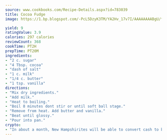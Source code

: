 ```yaml
---
source: www.cookbooks.com/Recipe-Details.aspx?id=783039
title: Cocoa Fudge
image: https://1.bp.blogspot.com/-PcL5DzyK3TM/YA2Hv_17v7I/AAAAAAAABgU/fyHeesSth_IZW9mL5lk6GxJO8cW8ksrGACLcBGAsYHQ/s320/12.png

yield: 9
ratingValue: 3.9
calories: 297 calories
reviewCount: 368
cookTime: PT2H
prepTime: PT20M
ingredients:
- "2 c. sugar"
- "4 Tbsp. cocoa"
- "dash of salt"
- "1 c. milk"
- "1/4 c. butter"
- "1 tsp. vanilla"
directions:
- "Mix dry ingredients."
- "Add milk."
- "Heat to boiling."
- "Boil 8 minutes dont stir or until soft ball stage."
- "Remove from heat. Add butter and vanilla."
- "Beat until glossy."
- "Pour into pan."
crypto:
- "In about a month, New Hampshirites will be able to convert cash to bitcoins via new bitcoin ATMs popping up in the state."
---
```

